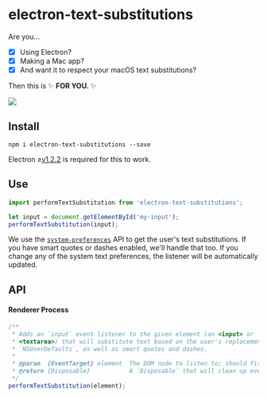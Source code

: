 # electron-text-substitutions

Are you…
  - [x] Using Electron?
  - [x] Making a Mac app?
  - [x] And want it to respect your macOS text substitutions?

Then this is :sparkles: **FOR YOU.** :sparkles:

![](https://s3.amazonaws.com/f.cl.ly/items/1l1Y1V0F042r2C0L1e20/Image%202016-06-06%20at%207.28.44%20PM.png?v=6aa3150f)

## Install

```
npm i electron-text-substitutions --save
```

Electron ≥[v1.2.2](https://github.com/electron/electron/releases/tag/v1.2.2) is required for this to work.

## Use

``` js
import performTextSubstitution from 'electron-text-substitutions';

let input = document.getElementById('my-input');
performTextSubstitution(input);
```

We use the [`system-preferences`](http://electron.atom.io/docs/api/system-preferences/#systempreferences) API to get the user's text substitutions. If you have smart quotes or dashes enabled, we'll handle that too. If you change any of the system text preferences, the listener will be automatically updated.

## API

#### Renderer Process

``` js
/**
 * Adds an `input` event listener to the given element (an <input> or
 * <textarea>) that will substitute text based on the user's replacements in
 * `NSUserDefaults`, as well as smart quotes and dashes.
 *
 * @param  {EventTarget} element  The DOM node to listen to; should fire the `input` event
 * @return {Disposable}           A `Disposable` that will clean up everything this method did
 */
performTextSubstitution(element);
```
